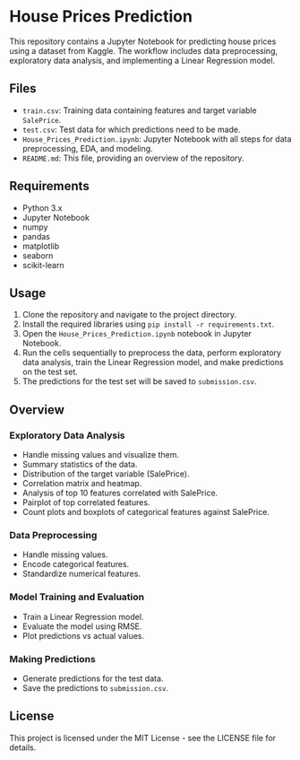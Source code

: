 # House Prices Prediction

This repository contains a Jupyter Notebook for predicting house prices using a dataset from Kaggle. The workflow includes data preprocessing, exploratory data analysis, and implementing a Linear Regression model.

## Files

- `train.csv`: Training data containing features and target variable `SalePrice`.
- `test.csv`: Test data for which predictions need to be made.
- `House_Prices_Prediction.ipynb`: Jupyter Notebook with all steps for data preprocessing, EDA, and modeling.
- `README.md`: This file, providing an overview of the repository.

## Requirements

- Python 3.x
- Jupyter Notebook
- numpy
- pandas
- matplotlib
- seaborn
- scikit-learn

## Usage

1. Clone the repository and navigate to the project directory.
2. Install the required libraries using `pip install -r requirements.txt`.
3. Open the `House_Prices_Prediction.ipynb` notebook in Jupyter Notebook.
4. Run the cells sequentially to preprocess the data, perform exploratory data analysis, train the Linear Regression model, and make predictions on the test set.
5. The predictions for the test set will be saved to `submission.csv`.

## Overview

### Exploratory Data Analysis

- Handle missing values and visualize them.
- Summary statistics of the data.
- Distribution of the target variable (SalePrice).
- Correlation matrix and heatmap.
- Analysis of top 10 features correlated with SalePrice.
- Pairplot of top correlated features.
- Count plots and boxplots of categorical features against SalePrice.

### Data Preprocessing

- Handle missing values.
- Encode categorical features.
- Standardize numerical features.

### Model Training and Evaluation

- Train a Linear Regression model.
- Evaluate the model using RMSE.
- Plot predictions vs actual values.

### Making Predictions

- Generate predictions for the test data.
- Save the predictions to `submission.csv`.

## License

This project is licensed under the MIT License - see the LICENSE file for details.
